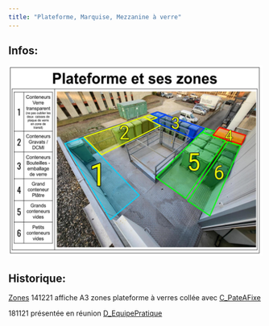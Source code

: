 ```yaml
---
title: "Plateforme, Marquise, Mezzanine à verre"
---
```


## Infos:
![i-PlateformeMarquiseMezzanineAVerre](/notes/images/i_PlateformeMarquiseMezzanineAVerre/i-PlateformeMarquiseMezzanineAVerre.jpg)

## Historique:
[Zones](notes/zones/Zones.md) 
141221 affiche A3 zones plateforme à verres collée avec [C_PateAFixe](notes/equipements/consommables/C_PateAFixe.md)

181121 présentée en réunion [D_EquipePratique](notes/departements/D_EquipePratique.md)